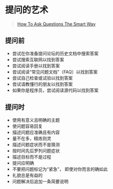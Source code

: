 # 提问的艺术

> [How To Ask Questions The Smart Way](http://www.catb.org/~esr/faqs/smart-questions.html)

## 提问前

* 尝试在你准备提问论坛的历史文档中搜索答案
* 尝试搜索互联网以找到答案
* 尝试阅读手册以找到答案
* 尝试阅读“常见问题文档”（FAQ）以找到答案
* 尝试自己检查或试验以找到答案
* 尝试请教懂行的朋友以找到答案
* 如果你是程序员，尝试阅读源代码以找到答案

## 提问时

* 使用有意义且明确的主题
* 使问题容易回复
* 描述问题应准确且有内容
* 量不在多，精炼则灵
* 描述问题症状而不是猜测
* 按时间先后罗列问题症状
* 描述目标而不是过程
* 提问应明确
* 不要把问题标记为“紧急”， 即使对你而言的确如此
* 礼貌总是有益的
* 问题解决后追加一条简要说明